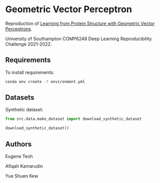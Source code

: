 # Geometric Vector Perceptron

Reproduction of [Learning from Protein Structure with Geometric Vector Perceptrons](https://openreview.net/pdf?id=1YLJDvSx6J4).

University of Southampton COMP6248 Deep Learning Reproducibility Challenge 2021-2022.

## Requirements

To install requirements:

```bash
conda env create -f environment.yml
```

## Datasets

Synthetic dataset:

```python
from src.data.make_dataset import download_synthetic_dataset

download_synthetic_dataset()
```

## Authors

Eugene Teoh

Afiqah Kamarudin

Yue Shuen Kew
